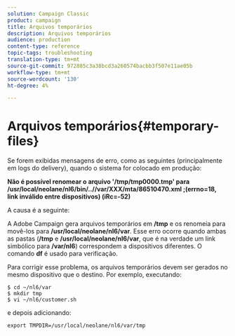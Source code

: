 ```yaml
---
solution: Campaign Classic
product: campaign
title: Arquivos temporários
description: Arquivos temporários
audience: production
content-type: reference
topic-tags: troubleshooting
translation-type: tm+mt
source-git-commit: 972885c3a38bcd3a260574bacbb3f507e11ae05b
workflow-type: tm+mt
source-wordcount: '130'
ht-degree: 4%

---
```



# Arquivos temporários{#temporary-files}

Se forem exibidas mensagens de erro, como as seguintes (principalmente em logs do delivery), quando o sistema for colocado em produção:

**Não é possível renomear o arquivo &#39;/tmp/tmp0000.tmp&#39; para /usr/local/neolane/nl6/bin/..//var/XXX/mta/86510470.xml ;(errno=18, link inválido entre dispositivos) (iRc=-52)**

A causa é a seguinte:

A Adobe Campaign gera arquivos temporários em **/tmp** e os renomeia para movê-los para **/usr/local/neolane/nl6/var**. Esse erro ocorre quando ambas as pastas (**/tmp** e **/usr/local/neolane/nl6/var**, que é na verdade um link simbólico para **/var/nl6**) correspondem a dispositivos diferentes. O comando **df** é usado para verificação.

Para corrigir esse problema, os arquivos temporários devem ser gerados no mesmo dispositivo que o destino. Por exemplo, executando:

```
$ cd ~/nl6/var
$ mkdir tmp
$ vi ~/nl6/customer.sh
```

e depois adicionando:

```
export TMPDIR=/usr/local/neolane/nl6/var/tmp 
```

